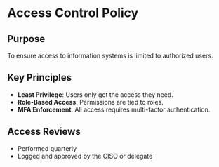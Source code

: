 # Access Control Policy

## Purpose
To ensure access to information systems is limited to authorized users.

## Key Principles
- **Least Privilege**: Users only get the access they need.
- **Role-Based Access**: Permissions are tied to roles.
- **MFA Enforcement**: All access requires multi-factor authentication.

## Access Reviews
- Performed quarterly
- Logged and approved by the CISO or delegate
